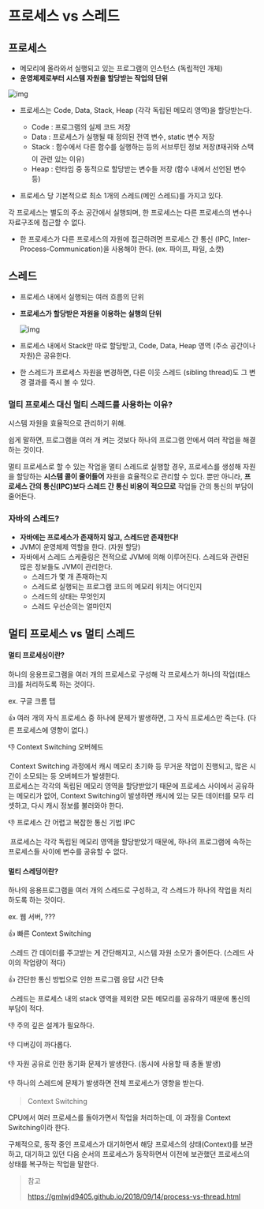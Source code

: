 # 프로세스 vs 스레드

## 프로세스

- 메모리에 올라와서 실행되고 있는 프로그램의 인스턴스 (독립적인 개체)
- **운영체제로부터 시스템 자원을 할당받는 작업의 단위**



![img](https://gmlwjd9405.github.io/images/os-process-and-thread/process.png)

- 프로세스는 Code, Data, Stack, Heap (각각 독립된 메모리 영역)을 할당받는다.
  - Code : 프로그램의 실제 코드 저장
  - Data : 프로세스가 실행될 때 정의된 전역 변수, static 변수 저장
  - Stack : 함수에서 다른 함수를 실행하는 등의 서브루틴 정보 저장(❗️재귀와 스택이 관련 있는 이유)
  - Heap : 런타임 중 동적으로 할당받는 변수들 저장 (함수 내에서 선언된 변수 등)

- 프로세스 당 기본적으로 최소 1개의 스레드(메인 스레드)를 가지고 있다.

각 프로세스는 별도의 주소 공간에서 실행되며, 한 프로세스는 다른 프로세스의 변수나 자료구조에 접근할 수 없다.

- 한 프로세스가 다른 프로세스의 자원에 접근하려면 프로세스 간 통신 (IPC, Inter-Process-Communication)을 사용해야 한다. (ex. 파이프, 파일, 소캣)



## 스레드

- 프로세스 내에서 실행되는 여러 흐름의 단위

- **프로세스가 할당받은 자원을 이용하는 실행의 단위**

  

  ![img](https://gmlwjd9405.github.io/images/os-process-and-thread/thread.png)

- 프로세스 내에서 Stack만 따로 할당받고, Code, Data, Heap 영역 (주소 공간이나 자원)은 공유한다.

- 한 스레드가 프로세스 자원을 변경하면, 다른 이웃 스레드 (sibling thread)도 그 변경 결과를 즉시 볼 수 있다.



### 멀티 프로세스 대신 멀티 스레드를 사용하는 이유?

시스템 자원을 효율적으로 관리하기 위해.

쉽게 말하면, 프로그램을 여러 개 켜는 것보다 하나의 프로그램 안에서 여러 작업을 해결하는 것이다.

멀티 프로세스로 할 수 있는 작업을 멀티 스레드로 실행할 경우, 프로세스를 생성해 자원을 할당하는 **시스템 콜이 줄어들어** 자원을 효율적으로 관리할 수 있다. 뿐만 아니라, **프로세스 간의 통신(IPC)보다 스레드 간 통신 비용이 적으므로** 작업들 간의 통신의 부담이 줄어든다.





### 자바의 스레드?

- **자바에는 프로세스가 존재하지 않고, 스레드만 존재한다!**
- JVM이 운영체제 역할을 한다. (자원 할당)
- 자바에서 스레드 스케줄링은 전적으로 JVM에 의해 이루어진다. 스레드와 관련된 많은 정보들도 JVM이 관리한다.
  - 스레드가 몇 개 존재하는지
  - 스레드로 실행되는 프로그램 코드의 메모리 위치는 어디인지
  - 스레드의 상태는 무엇인지
  - 스레드 우선순의는 얼마인지





## 멀티 프로세스 vs 멀티 스레드

#### 멀티 프로세싱이란?

하나의 응용프로그램을 여러 개의 프로세스로 구성해 각 프로세스가 하나의 작업(태스크)를 처리하도록 하는 것이다.

ex. 구글 크롬 탭

👍 여러 개의 자식 프로세스 중 하나에 문제가 발생하면, 그 자식 프로세스만 죽는다. (다른 프로세스에 영향이 없다.)

👎 Context Switching 오버헤드

​	Context Switching 과정에서 캐시 메모리 초기화 등 무거운 작업이 진행되고, 많은 시간이 소모되는 등 오버헤드가 발생한다.  
​	프로세스는 각각의 독립된 메모리 영역을 할당받았기 때문에 프로세스 사이에서 공유하는 메모리가 없어, Context Switching이 발생하면 캐시에 있는 모든 데이터를 모두 리셋하고, 다시 캐시 정보를 불러와야 한다.

👎 프로세스 간 어렵고 복잡한 통신 기법 IPC

​	프로세스는 각각 독립된 메모리 영역을 할당받았기 때문에, 하나의 프로그램에 속하는 프로세스들 사이에 변수를 공유할 수 없다.



#### 멀티 스레딩이란?

하나의 응용프로그램을 여러 개의 스레드로 구성하고, 각 스레드가 하나의 작업을 처리하도록 하는 것이다.

ex. 웹 서버, ???

👍 빠른 Context Switching

​	스레드 간 데이터를 주고받는 게 간단해지고, 시스템 자원 소모가 줄어든다. (스레드 사이의 작업량이 적다)

👍 간단한 통신 방법으로 인한 프로그램 응답 시간 단축

​	스레드는 프로세스 내의 stack 영역을 제외한 모든 메모리를 공유하기 때문에 통신의 부담이 적다.

👎 주의 깊은 설계가 필요하다.

👎 디버깅이 까다롭다.

👎 자원 공유로 인한 동기화 문제가 발생한다. (동시에 사용할 때 충돌 발생)

👎 하나의 스레드에 문제가 발생하면 전체 프로세스가 영향을 받는다.







> Context Switching

CPU에서 여러 프로세스를 돌아가면서 작업을 처리하는데, 이 과정을 Context Switching이라 한다.

구체적으로, 동작 중인 프로세스가 대기하면서 해당 프로세스의 상태(Context)를 보관하고, 대기하고 있던 다음 순서의 프로세스가 동작하면서 이전에 보관했던 프로세스의 상태를 복구하는 작업을 말한다.





> 참고
>
> https://gmlwjd9405.github.io/2018/09/14/process-vs-thread.html  
> 

